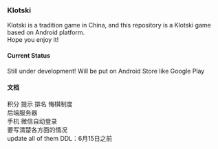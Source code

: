 ### Klotski
Klotski is a tradition game in China, and this repository is a Klotski game based on Android platform.  
Hope you enjoy it!

#### Current Status
Still under development! Will be put on Android Store like Google Play

#### 文档
积分 提示 排名 悔棋制度  
后端服务器  
手机 微信自动登录  
要写清楚各方面的情况  
update all of them
DDL：6月15日之前